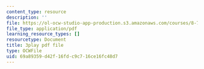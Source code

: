 ```yaml
---
content_type: resource
description: ''
file: https://ol-ocw-studio-app-production.s3.amazonaws.com/courses/8-701-introduction-to-nuclear-and-particle-physics-fall-2020/69a89359d42f16fdc9c716ce16fc48d7_hgrhfkcXlAQ.pdf
file_type: application/pdf
learning_resource_types: []
resourcetype: Document
title: 3play pdf file
type: OCWFile
uid: 69a89359-d42f-16fd-c9c7-16ce16fc48d7
---
```

